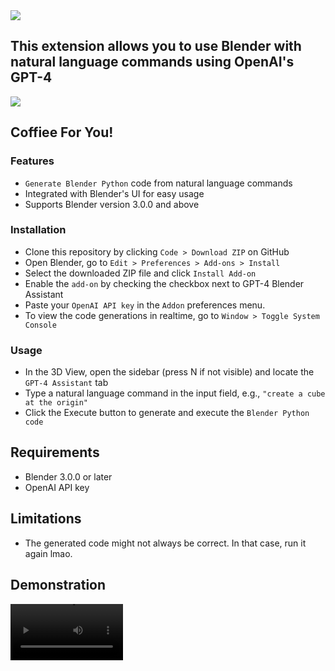 
<image src='https://user-images.githubusercontent.com/63528145/227160213-6862cd5e-b31f-43ea-a5e5-6cc340a95617.png'/>

## This extension allows you to use Blender with natural language commands using OpenAI's GPT-4

<image src='https://media.tenor.com/bKWZU5g0ePAAAAAM/good-morning-coffee.gif'/>

## Coffiee For You!

### Features
- ```Generate Blender Python``` code from natural language commands
- Integrated with Blender's UI for easy usage
- Supports Blender version 3.0.0 and above

### Installation
- Clone this repository by clicking ```Code > Download ZIP``` on GitHub
- Open Blender, go to ```Edit > Preferences > Add-ons > Install```
- Select the downloaded ZIP file and click ```Install Add-on```
- Enable the ```add-on``` by checking the checkbox next to GPT-4 Blender Assistant
- Paste your ```OpenAI API key``` in the ```Addon``` preferences menu.
- To view the code generations in realtime, go to ```Window > Toggle System Console```

### Usage
- In the 3D View, open the sidebar (press N if not visible) and locate the ```GPT-4 Assistant``` tab
- Type a natural language command in the input field, e.g., ```"create a cube at the origin"```
- Click the Execute button to generate and execute the ```Blender Python code```

## Requirements
- Blender 3.0.0 or later
- OpenAI API key

## Limitations
- The generated code might not always be correct. In that case, run it again lmao.

## Demonstration
<video src='https://user-images.githubusercontent.com/63528145/227158577-d92c6e8d-df21-4461-a69b-9e7cde8c8dcf.mov' width=180/>
